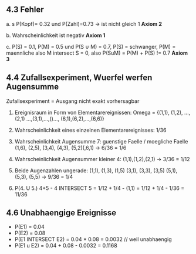 ## 4.3 Fehler
a. s P(Kopf)= 0.32 und P(Zahl)=0.73 
-> ist nicht gleich 1
**Axiom 2**

b. Wahrscheinlichkeit ist negativ **Axiom 1**


c. P(S) = 0.1, P(M) = 0.5 und P(S ∪ M) = 0.7, P(S) = schwanger, P(M) = maennliche also M intersect S = 0, also P(SuM) = P(M) + P(S) != 0.7 **Axiom 3**


## 4.4 Zufallsexperiment, Wuerfel werfen Augensumme

Zufallsexperiment = Ausgang nicht exakt vorhersagbar

1. Ereignisraum in Form von Elementarereignissen:
Omega = {(1,1), (1,2), ..., (2,1) ...,(3,1),...,()..., (6,1),(6,2),...,(6,6)}

2. Wahrscheinlichkeit eines einzelnen Elementarereignisses: 1/36

3. Wahrscheinlichkeit Augensumme 7: guenstige Faelle / moegliche Faelle
(1,6), (2,5), (3,4), (4,3), (5,2)(,6,1) -> 6/36 = 1/6

4. Wahrscheinlichkeit Augensummer kleiner 4:
(1,1),(1,2),(2,1) -> 3/36 = 1/12

5. Beide Augenzahlen ungerade:
(1,1), (1,3), (1,5)
(3,1), (3,3), (3,5)
(5,1), (5,3), (5,5)
-> 9/36 = 1/4

6. P(4. U 5.) 4+5 - 4 INTERSECT 5 = 1/12 + 1/4 - (1,1) = 1/12 + 1/4 - 1/36 = 11/36

## 4.6 Unabhaengige Ereignisse
- P(E1) = 0.04
- P(E2) = 0.08
- P(E1 INTERSECT E2) = 0.04 * 0.08 = 0.0032 // weil unabhaengig
- P(E1 u E2) = 0.04 + 0.08 - 0.0032 = 0.1168